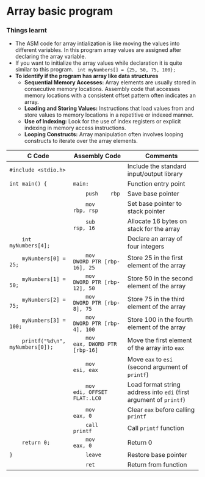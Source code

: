 # Array basic program

### Things learnt
  - The ASM code for array intialization is like moving the values into different variables. In this program array values are assigned after declaring the array variable.
  - If you want to initialize the array values while declaration it is quite similar to this program. ` int myNumbers[] = {25, 50, 75, 100};`
  - **To identify if the program has array like data structures**
      - **Sequential Memory Accesses:** Array elements are usually stored in consecutive memory locations. Assembly code that accesses memory locations with a consistent offset pattern often indicates an array.
      - **Loading and Storing Values:** Instructions that load values from and store values to memory locations in a repetitive or indexed manner.
      - **Use of Indexing:** Look for the use of index registers or explicit indexing in memory access instructions.
      - **Looping Constructs:** Array manipulation often involves looping constructs to iterate over the array elements.


| C Code | Assembly Code | Comments |
|--------|----------------|----------|
| `#include <stdio.h>` | | Include the standard input/output library |
| `int main() {` | `main:` | Function entry point |
| | `    push    rbp` | Save base pointer |
| | `    mov     rbp, rsp` | Set base pointer to stack pointer |
| | `    sub     rsp, 16` | Allocate 16 bytes on stack for the array |
| `    int myNumbers[4];` | | Declare an array of four integers |
| `    myNumbers[0] = 25;` | `    mov     DWORD PTR [rbp-16], 25` | Store 25 in the first element of the array |
| `    myNumbers[1] = 50;` | `    mov     DWORD PTR [rbp-12], 50` | Store 50 in the second element of the array |
| `    myNumbers[2] = 75;` | `    mov     DWORD PTR [rbp-8], 75` | Store 75 in the third element of the array |
| `    myNumbers[3] = 100;` | `    mov     DWORD PTR [rbp-4], 100` | Store 100 in the fourth element of the array |
| `    printf("%d\n", myNumbers[0]);` | `    mov     eax, DWORD PTR [rbp-16]` | Move the first element of the array into `eax` |
| | `    mov     esi, eax` | Move `eax` to `esi` (second argument of `printf`) |
| | `    mov     edi, OFFSET FLAT:.LC0` | Load format string address into `edi` (first argument of `printf`) |
| | `    mov     eax, 0` | Clear `eax` before calling `printf` |
| | `    call    printf` | Call `printf` function |
| `    return 0;` | `    mov     eax, 0` | Return 0 |
| `}` | `    leave` | Restore base pointer |
| | `    ret` | Return from function |
